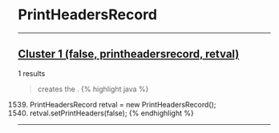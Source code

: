 # PrintHeadersRecord

***

## [Cluster 1 (false, printheadersrecord, retval)](./1)
1 results
> creates the . 
{% highlight java %}
1539. PrintHeadersRecord retval = new PrintHeadersRecord();
1541. retval.setPrintHeaders(false);
{% endhighlight %}

***

